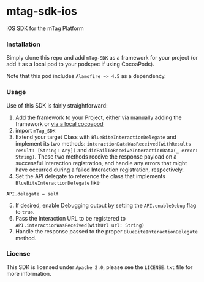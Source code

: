 # mtag-sdk-ios
iOS SDK for the  mTag Platform

### Installation

Simply clone this repo and add `mTag-SDK` as a framework for your project (or add it as a local pod to your podspec if using CocoaPods).

Note that this pod includes `Alamofire ~> 4.5` as a dependency.

### Usage

Use of this SDK is fairly straightforward:

1. Add the framework to your Project, either via manually adding the framework or [via a local cocoapod](https://guides.cocoapods.org/using/the-podfile.html#using-the-files-from-a-folder-local-to-the-machine)
2. import `mTag_SDK`
3. Extend your target Class with `BlueBiteInteractionDelegate` and implement its two methods: `interactionDataWasReceived(withResults result: [String: Any])` and `didFailToReceiveInteractionData(_ error: String)`.  These two methods receive the response payload on a successful Interaction registration, and handle any errors that might have occurred during a failed Interaction registration, respectively.
4. Set the API delegate to reference the class that implements `BlueBiteInteractionDelegate` like
```
API.delegate = self
```
5. If desired, enable Debugging output by setting the `API.enableDebug` flag to `true`.
6. Pass the Interaction URL to be registered to `API.interactionWasReceived(withUrl url: String)`
7. Handle the response passed to the proper `BlueBiteInteractionDelegate` method.

### License

This SDK is licensed under `Apache 2.0`, please see the `LICENSE.txt` file for more information.